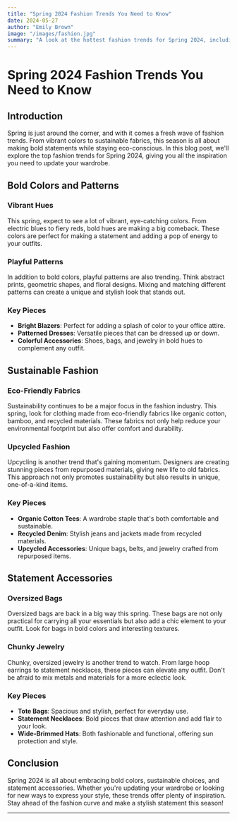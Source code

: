 ```yaml
---
title: "Spring 2024 Fashion Trends You Need to Know"
date: 2024-05-27
author: "Emily Brown"
image: "/images/fashion.jpg"
summary: "A look at the hottest fashion trends for Spring 2024, including bold colors, sustainable fabrics, and statement accessories."
---
```


# Spring 2024 Fashion Trends You Need to Know


## Introduction

Spring is just around the corner, and with it comes a fresh wave of fashion trends. From vibrant colors to sustainable fabrics, this season is all about making bold statements while staying eco-conscious. In this blog post, we'll explore the top fashion trends for Spring 2024, giving you all the inspiration you need to update your wardrobe.

## Bold Colors and Patterns

### Vibrant Hues
This spring, expect to see a lot of vibrant, eye-catching colors. From electric blues to fiery reds, bold hues are making a big comeback. These colors are perfect for making a statement and adding a pop of energy to your outfits.

### Playful Patterns
In addition to bold colors, playful patterns are also trending. Think abstract prints, geometric shapes, and floral designs. Mixing and matching different patterns can create a unique and stylish look that stands out.

### Key Pieces
- **Bright Blazers**: Perfect for adding a splash of color to your office attire.
- **Patterned Dresses**: Versatile pieces that can be dressed up or down.
- **Colorful Accessories**: Shoes, bags, and jewelry in bold hues to complement any outfit.

## Sustainable Fashion

### Eco-Friendly Fabrics
Sustainability continues to be a major focus in the fashion industry. This spring, look for clothing made from eco-friendly fabrics like organic cotton, bamboo, and recycled materials. These fabrics not only help reduce your environmental footprint but also offer comfort and durability.

### Upcycled Fashion
Upcycling is another trend that's gaining momentum. Designers are creating stunning pieces from repurposed materials, giving new life to old fabrics. This approach not only promotes sustainability but also results in unique, one-of-a-kind items.

### Key Pieces
- **Organic Cotton Tees**: A wardrobe staple that's both comfortable and sustainable.
- **Recycled Denim**: Stylish jeans and jackets made from recycled materials.
- **Upcycled Accessories**: Unique bags, belts, and jewelry crafted from repurposed items.

## Statement Accessories

### Oversized Bags
Oversized bags are back in a big way this spring. These bags are not only practical for carrying all your essentials but also add a chic element to your outfit. Look for bags in bold colors and interesting textures.

### Chunky Jewelry
Chunky, oversized jewelry is another trend to watch. From large hoop earrings to statement necklaces, these pieces can elevate any outfit. Don't be afraid to mix metals and materials for a more eclectic look.

### Key Pieces
- **Tote Bags**: Spacious and stylish, perfect for everyday use.
- **Statement Necklaces**: Bold pieces that draw attention and add flair to your look.
- **Wide-Brimmed Hats**: Both fashionable and functional, offering sun protection and style.

## Conclusion

Spring 2024 is all about embracing bold colors, sustainable choices, and statement accessories. Whether you're updating your wardrobe or looking for new ways to express your style, these trends offer plenty of inspiration. Stay ahead of the fashion curve and make a stylish statement this season!


---